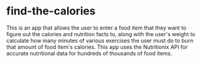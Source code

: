 # find-the-calories

This is an app that allows the user to enter a food item that they want to figure out the calories and nutrition facts to, along with the user's weight to calculate how many minutes of various exercises the user must do to burn that amount of food item's calories. This app uses the Nutritionix API for accurate nutritional data for hundreds of thousands of food items.
